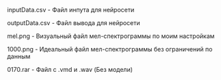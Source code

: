inputData.csv - Файл инпута для нейросети

outputData.csv - Файл вывода для нейросети


mel.png - Визуальный файл мел-спектрограммы по моим настройкам

1000.png - Идеальный файл мел-спектрограммы без ограничений по данным


0170.rar - Файл с .vmd и .wav (Без модели)









